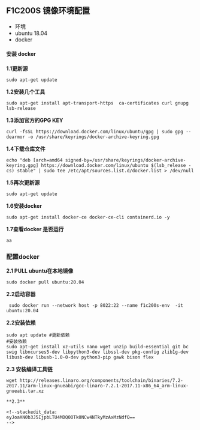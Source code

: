 ## F1C200S 镜像环境配置 
* 环境
* ubuntu 18.04
* docker
#### 安装 docker
**1.1更新源**
```
sudo apt-get update
```
**1.2安装几个工具**
```shell
sudo apt-get install apt-transport-https  ca-certificates curl gnupg lsb-release
```
**1.3添加官方的GPG KEY**
```
curl -fsSL https://download.docker.com/linux/ubuntu/gpg | sudo gpg --dearmor -o /usr/share/keyrings/docker-archive-keyring.gpg
```
**1.4下载仓库文件**
```
echo "deb [arch=amd64 signed-by=/usr/share/keyrings/docker-archive-keyring.gpg] https://download.docker.com/linux/ubuntu $(lsb_release -cs) stable" | sudo tee /etc/apt/sources.list.d/docker.list > /dev/null
```
**1.5再次更新源**
```
sudo apt-get update
```
**1.6安装docker** 
```shell
sudo apt-get install docker-ce docker-ce-cli containerd.io -y
```
**1.7查看docker 是否运行**
```
aa
```
### 配置docker
**2.1 PULL ubuntu在本地镜像**
```
sudo docker pull ubuntu:20.04
```
**2.2启动容器**
```
 sudo docker run --network host -p 8022:22 --name f1c200s-env  -it ubuntu:20.04
```
**2.2安装依赖**
```
sudo apt update #更新依赖
#安装依赖
sudo apt-get install xz-utils nano wget unzip build-essential git bc swig libncurses5-dev libpython3-dev libssl-dev pkg-config zlib1g-dev libusb-dev libusb-1.0-0-dev python3-pip gawk bison flex 
```
**2.3 安装编译工具链**
```
wget http://releases.linaro.org/components/toolchain/binaries/7.2-2017.11/arm-linux-gnueabi/gcc-linaro-7.2.1-2017.11-x86_64_arm-linux-gnueabi.tar.xz
```

>
```
**2.3**
```
```
<!--stackedit_data:
eyJoaXN0b3J5IjpbLTU4MDQ0OTk0NCw4NTkyMzAxMzNdfQ==
-->